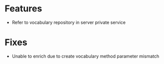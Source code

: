 # Features
- Refer to vocabulary repository in server private service 

# Fixes
- Unable to enrich due to create vocabulary method parameter mismatch